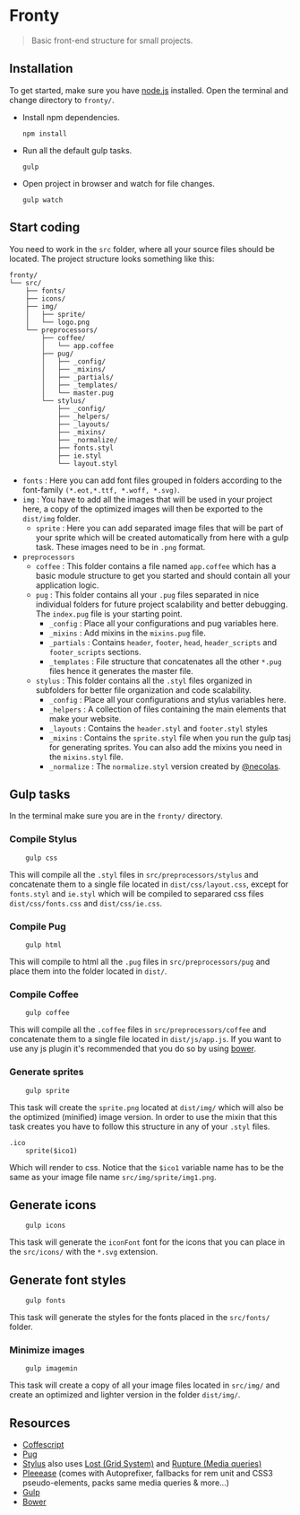 # Fronty

> Basic front-end structure for small projects.

## Installation

To get started, make sure you have [node.js](http://nodejs.org/) installed.
Open the terminal and change directory to `fronty/`.

* Install npm dependencies.
    ```
    npm install
    ```
* Run all the default gulp tasks.
    ```
    gulp
    ```
* Open project in browser and watch for file changes.
    ```
    gulp watch
    ```

## Start coding

You need to work in the `src` folder, where all your source files should be located. The project structure looks something like this:
```
fronty/
└── src/
    ├── fonts/
    ├── icons/
    ├── img/
    │   ├── sprite/
    │   └── logo.png
    └── preprocessors/
        ├── coffee/
        │   └── app.coffee
        ├── pug/
        │   ├── _config/
        │   ├── _mixins/
        │   ├── _partials/
        │   ├── _templates/
        │   └── master.pug
        └── stylus/
            ├── _config/
            ├── _helpers/
            ├── _layouts/
            ├── _mixins/
            ├── _normalize/
            ├── fonts.styl
            ├── ie.styl
            └── layout.styl
```
* `fonts` : Here you can add font files grouped in folders according to the font-family `(*.eot,*.ttf, *.woff, *.svg)`.
* `img` : You have to add all the images that will be used in your project here, a copy of the optimized images will then be exported to the `dist/img` folder.
    * `sprite` : Here you can add separated image files that will be part of your sprite which will be created  automatically from here with a gulp task. These images need to be in `.png` format.
* `preprocessors`
    * `coffee` : This folder contains a file named `app.coffee` which has a basic module structure to get you started and should contain all your application logic.
    * `pug` : This folder contains all your `.pug` files separated in nice individual folders for future project scalability and better debugging. The `index.pug` file is your starting point.
        * `_config` : Place all your configurations and pug variables here.
	    * `_mixins` : Add mixins in the `mixins.pug` file.
	    * `_partials` : Contains `header`, `footer`, `head`, `header_scripts` and `footer_scripts` sections.
        * `_templates` : File structure that concatenates all the other `*.pug` files hence it generates the master file.
    * `stylus` : This folder contains all the `.styl` files organized in subfolders for better file organization and code scalability.
    	* `_config` : Place all your configurations and stylus variables here.
    	* `_helpers` : A collection of files containing the main elements that make your website.
    	* `_layouts` : Contains the `header.styl` and `footer.styl` styles
    	* `_mixins` : Contains the `sprite.styl` file when you run the gulp tasj for generating sprites. You can also add the mixins you need in the `mixins.styl` file.
    	* `_normalize` : The `normalize.styl` version created by [@necolas](https://github.com/necolas/normalize.css/).


## Gulp tasks
In the terminal make sure you are in the `fronty/` directory.


### Compile Stylus
```
	gulp css
```
This will compile all the `.styl` files in `src/preprocessors/stylus` and concatenate them to a single file located in `dist/css/layout.css`, except for `fonts.styl` and `ie.styl` which will be compiled to separared css files `dist/css/fonts.css` and `dist/css/ie.css`.

### Compile Pug
```
	gulp html
```
This will compile to html all the `.pug` files in `src/preprocessors/pug` and place them into the folder located in `dist/`.

### Compile Coffee
```
	gulp coffee
```
This will compile all the `.coffee` files in `src/preprocessors/coffee` and concatenate them to a single file located in `dist/js/app.js`. If you want to use any js plugin it's recommended that you do so by using [bower](http://bower.io).

### Generate sprites

```
	gulp sprite
```
This task will create the `sprite.png` located at `dist/img/` which will also be the optimized (minified) image version.
In order to use the mixin that this task creates you have to follow this structure in any of your `.styl` files.
```
.ico
	sprite($ico1)
```


Which will render to css. Notice that the `$ico1` variable name has to be the same as your image file name `src/img/sprite/img1.png`.

## Generate icons

```
    gulp icons
```
This task will generate the `iconFont` font for the icons that you can place in the `src/icons/` with the `*.svg` extension.

## Generate font styles
```
    gulp fonts
```
This task will generate the styles for the fonts placed in the `src/fonts/` folder.

### Minimize images
```
	gulp imagemin
```
This task will create a copy of all your image files located in `src/img/` and create an optimized and lighter version in the folder `dist/img/`.


## Resources
* [Coffescript](http://coffeescript.org/)
* [Pug](http://pugjs.org/)
* [Stylus](https://learnboost.github.io/stylus/) also uses [Lost (Grid System)](https://github.com/peterramsing/lost) and [Rupture (Media queries)](https://github.com/jenius/rupture)
* [Pleeease](http://pleeease.io/) (comes with Autoprefixer, fallbacks for rem unit and CSS3 pseudo-elements, packs same media queries & more...)
* [Gulp](http://gulpjs.com/)
* [Bower](http://bower.io)

